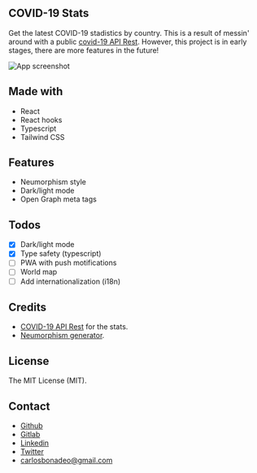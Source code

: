 ## COVID-19 Stats

Get the latest COVID-19 stadistics by country. This is a result of messin' around with a public [covid-19 API Rest](https://github.com/mathdroid/covid-19-api). However, this project is in early stages, there are more features in the future!

![App screenshot](https://i.imgur.com/yLQDn9v.png)

## Made with

- React
- React hooks
- Typescript
- Tailwind CSS

## Features

- Neumorphism style
- Dark/light mode
- Open Graph meta tags

## Todos

- [x] Dark/light mode
- [x] Type safety (typescript)
- [ ] PWA with push motifications
- [ ] World map
- [ ] Add internationalization (i18n)

## Credits

- [COVID-19 API Rest](https://github.com/mathdroid/covid-19-api) for the stats.
- [Neumorphism generator](https://neumorphism.io/).

## License

The MIT License (MIT).

## Contact

- [Github](https://github.com/cdmoro)
- [Gitlab](https://gitlab.com/carlosbonadeo)
- [Linkedin](https://www.linkedin.com/in/cdbonadeo/)
- [Twitter](https://twitter.com/CarlosBonadeo)
- [carlosbonadeo@gmail.com](mailto:carlosbonadeo@gmail.com)
